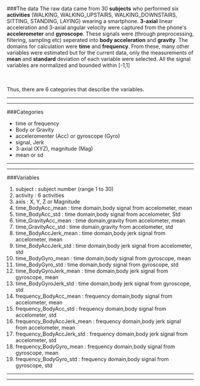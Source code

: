 ###The data
The raw data came from 30 **subjects** who performed six **activities**
(WALKING, WALKING_UPSTAIRS, WALKING_DOWNSTAIRS, SITTING, STANDING, LAYING) wearing a smartphone.
**3-axial** linear acceleration and 3-axial angular velocity were captured from the phone's **accelerometer** and **gyroscope**.
These signals were (through preprocessing, filtering, sampling etc) seperated into **body acceleration** and **gravity**.
The domains for calculation were **time** and **frequency**. From these, many other variables were estimated but for the current data, only the measurements of **mean** and **standard** deviation of each variable were selected. All the signal variables are normalized and bounded within [-1,1]

<br><br>
Thus, there are 6 categories that describe the variables.

--------------------------------------------
--------------------------------------------  
###Categories

* time or frequency
* Body or Gravity
* acceleromenter (Acc) or gyroscope (Gyro)
* signal, Jerk
* 3-axial (XYZ), magnitude (Mag)
* mean or sd

--------------------------------------------
--------------------------------------------  


###Variables  

1. subject			: subject number (range 1 to 30)
2. activity			: 6 activities
3. axis				: X, Y, Z or Magnitude
4. time_BodyAcc_mean		: time domain,body signal from accelometer, mean
5. time_BodyAcc_std		: time domain,body signal from accelometer, Std
6. time_GravityAcc_mean		: time domain,gravity from accelometer, mean
7. time_GravityAcc_std		: time domain,gravity from accelometer, std
8. time_BodyAccJerk_mean	: time domain,body jerk signal from accelometer, mean
9. time_BodyAccJerk_std		: time domain,body jerk signal from accelometer, std
10. time_BodyGyro_mean		: time domain,body signal from gyroscope, mean
11. time_BodyGyro_std		: time domain,body signal from gyroscope, std
12. time_BodyGyroJerk_mean	: time domain,body jerk signal from gyroscope, mean
13. time_BodyGyroJerk_std	: time domain,body jerk signal from gyroscope, std
14. frequency_BodyAcc_mean	: frequency domain,body signal from accelometer, mean
15. frequency_BodyAcc_std	: frequency domain,body signal from accelometer, std
16. frequency_BodyAccJerk_mean	: frequency domain,body jerk signal from accelometer, mean
17. frequency_BodyAccJerk_std	: frequency domain,body jerk signal from accelometer, std
18. frequency_BodyGyro_mean	: frequency domain,body signal from gyroscope, mean
19. frequency_BodyGyro_std	: frequency domain,body signal from gyroscope, std  

--------------------------------------------
--------------------------------------------  


